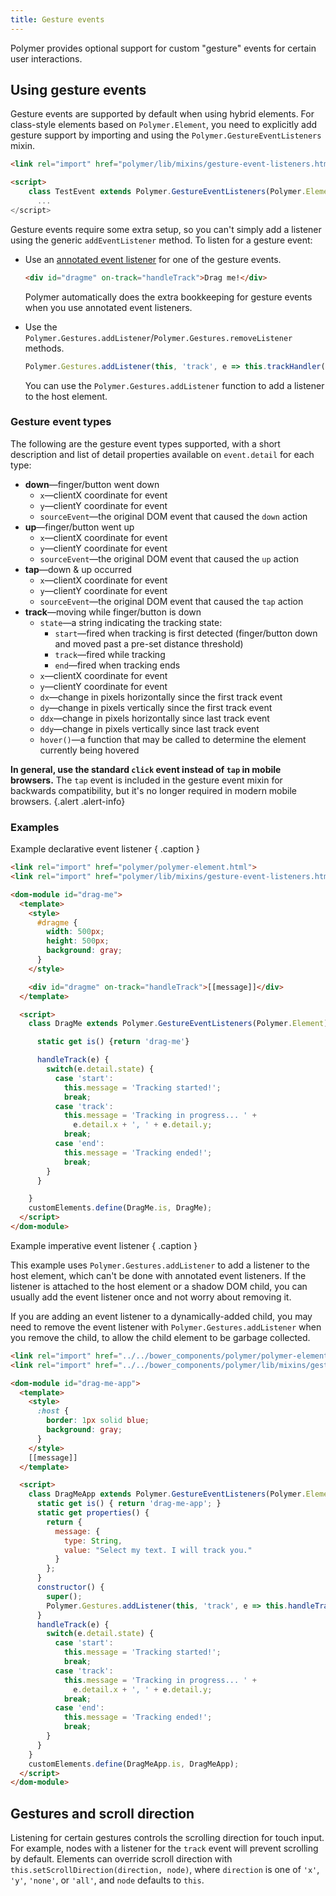 ```yaml
---
title: Gesture events
---
```


<!-- toc -->

Polymer provides optional support for custom "gesture" events for certain user
interactions. 

## Using gesture events

Gesture events are supported by default when using hybrid elements. For class-style elements based
on `Polymer.Element`, you need to explicitly add gesture support by importing and using the
`Polymer.GestureEventListeners` mixin.

```html
<link rel="import" href="polymer/lib/mixins/gesture-event-listeners.html">

<script>
    class TestEvent extends Polymer.GestureEventListeners(Polymer.Element) {
      ...
</script>
```

Gesture events require some extra setup, so you can't simply add a listener
using the generic `addEventListener` method. To listen for a gesture event:

*   Use an [annotated event listener](events#annotated-listeners) for one of the gesture events.
       
    ```html
    <div id="dragme" on-track="handleTrack">Drag me!</div>
    ```
    
    Polymer automatically does the extra bookkeeping for gesture events when you use annotated
    event listeners.
    
*   Use the `Polymer.Gestures.addListener`/`Polymer.Gestures.removeListener` methods.
    
    ```js
    Polymer.Gestures.addListener(this, 'track', e => this.trackHandler(e));
    ```
    
    You can use the `Polymer.Gestures.addListener` function to add a listener to the host element.

### Gesture event types

The following are the gesture event types supported, with a short description
and list of detail properties available on `event.detail` for each type:

* **down**—finger/button went down
  * `x`—clientX coordinate for event
  * `y`—clientY coordinate for event
  * `sourceEvent`—the original DOM event that caused the `down` action
* **up**—finger/button went up
  * `x`—clientX coordinate for event
  * `y`—clientY coordinate for event
  * `sourceEvent`—the original DOM event that caused the `up` action
* **tap**—down & up occurred
  * `x`—clientX coordinate for event
  * `y`—clientY coordinate for event
  * `sourceEvent`—the original DOM event that caused the `tap` action
* **track**—moving while finger/button is down
  * `state`—a string indicating the tracking state:
      * `start`—fired when tracking is first detected (finger/button down and moved past a pre-set distance threshold)
      * `track`—fired while tracking
      * `end`—fired when tracking ends
  * `x`—clientX coordinate for event
  * `y`—clientY coordinate for event
  * `dx`—change in pixels horizontally since the first track event
  * `dy`—change in pixels vertically since the first track event
  * `ddx`—change in pixels horizontally since last track event
  * `ddy`—change in pixels vertically since last track event
  * `hover()`—a function that may be called to determine the element currently being hovered

**In general, use the standard `click` event instead of `tap` in mobile browsers.** The `tap`
event is included in the gesture event mixin for backwards compatibility, but it's no longer
required in modern mobile browsers.
{.alert .alert-info}

### Examples

Example declarative event listener { .caption }

```html
<link rel="import" href="polymer/polymer-element.html">
<link rel="import" href="polymer/lib/mixins/gesture-event-listeners.html">

<dom-module id="drag-me">
  <template>
    <style>
      #dragme {
        width: 500px;
        height: 500px;
        background: gray;
      }
    </style>

    <div id="dragme" on-track="handleTrack">[[message]]</div>
  </template>

  <script>
    class DragMe extends Polymer.GestureEventListeners(Polymer.Element) {

      static get is() {return 'drag-me'}

      handleTrack(e) {
        switch(e.detail.state) {
          case 'start':
            this.message = 'Tracking started!';
            break;
          case 'track':
            this.message = 'Tracking in progress... ' +
              e.detail.x + ', ' + e.detail.y;
            break;
          case 'end':
            this.message = 'Tracking ended!';
            break;
        }
      }

    }
    customElements.define(DragMe.is, DragMe);
  </script>
</dom-module>
```

Example imperative event listener { .caption }

This example uses `Polymer.Gestures.addListener` to add a listener to the host element, which can't be
done with annotated event listeners. If the listener is attached to the host element or a shadow DOM
child, you can usually add the event listener once and not worry about removing it.

If you are adding an event listener to a dynamically-added child, you may need to remove the event
listener with `Polymer.Gestures.addListener` when you remove the child, to allow the child element
to be garbage collected.

```html
<link rel="import" href="../../bower_components/polymer/polymer-element.html">
<link rel="import" href="../../bower_components/polymer/lib/mixins/gesture-event-listeners.html">

<dom-module id="drag-me-app">
  <template>
    <style>
      :host {
        border: 1px solid blue;
        background: gray;
      }
    </style>
    [[message]]
  </template>

  <script>
    class DragMeApp extends Polymer.GestureEventListeners(Polymer.Element) {
      static get is() { return 'drag-me-app'; }
      static get properties() {
        return {
          message: {
            type: String,
            value: "Select my text. I will track you."
          }
        };
      }
      constructor() {
        super();
        Polymer.Gestures.addListener(this, 'track', e => this.handleTrack(e));
      }
      handleTrack(e) {
        switch(e.detail.state) {
          case 'start':
            this.message = 'Tracking started!';
            break;
          case 'track':
            this.message = 'Tracking in progress... ' +
              e.detail.x + ', ' + e.detail.y;
            break;
          case 'end':
            this.message = 'Tracking ended!';
            break;
        }
      }
    }
    customElements.define(DragMeApp.is, DragMeApp);
  </script>
</dom-module>

```

## Gestures and scroll direction

Listening for certain gestures controls the scrolling direction for touch input.
For example, nodes with a listener for the `track` event will prevent scrolling
by default. Elements can override scroll direction with
`this.setScrollDirection(direction, node)`, where `direction` is one of `'x'`,
`'y'`, `'none'`, or `'all'`, and `node` defaults to `this`.


